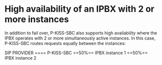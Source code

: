 <!---
# P-KISS-SBC documentation © 2007-2024 by Mathias WOLFF 
# is licensed under Attribution-NonCommercial-ShareAlike 4.0 International (see https://creativecommons.org/licenses/by-nc-sa/4.0/)
# SPDX-License-Identifier: CC-BY-NC-SA-4.0
--->

# High availability of an IPBX with 2 or more instances

In addition to fail over, P-KISS-SBC also supports high availability where the IPBX operates with 2 or more simultaneously active instances. In this case, P-KISS-SBC routes requests equally between the instances: 

SIP PROVIDER ==== P-KISS-SBC ==50%== IPBX instance 1
                             ==50%== IPBX instance 2

